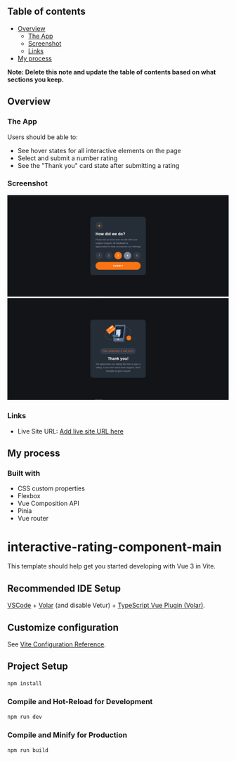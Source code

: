 ## Table of contents

-   [Overview](#overview)
    -   [The App](#the-App)
    -   [Screenshot](#screenshot)
    -   [Links](#links)
-   [My process](#my-process)

**Note: Delete this note and update the table of contents based on what sections you keep.**

## Overview

### The App

Users should be able to:

-   See hover states for all interactive elements on the page
-   Select and submit a number rating
-   See the "Thank you" card state after submitting a rating

### Screenshot

![](./src/assets/images/img1.png) ![](./src/assets/images/img2.png)

### Links

-   Live Site URL: [Add live site URL here](https://your-live-site-url.com)

## My process

### Built with

-   CSS custom properties
-   Flexbox
-   Vue Composition API
-   Pinia
-   Vue router

# interactive-rating-component-main

This template should help get you started developing with Vue 3 in Vite.

## Recommended IDE Setup

[VSCode](https://code.visualstudio.com/) + [Volar](https://marketplace.visualstudio.com/items?itemName=Vue.volar) (and disable Vetur) + [TypeScript Vue Plugin (Volar)](https://marketplace.visualstudio.com/items?itemName=Vue.vscode-typescript-vue-plugin).

## Customize configuration

See [Vite Configuration Reference](https://vitejs.dev/config/).

## Project Setup

```sh
npm install
```

### Compile and Hot-Reload for Development

```sh
npm run dev
```

### Compile and Minify for Production

```sh
npm run build
```
